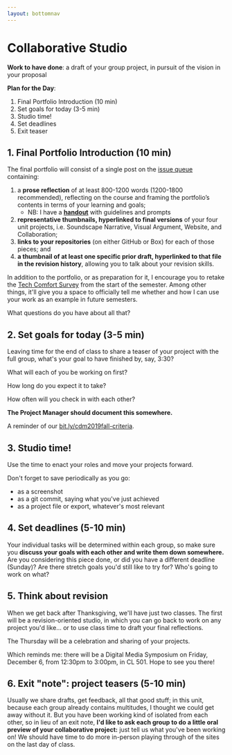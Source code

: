```yaml
---
layout: bottomnav
---
```


# Collaborative Studio

**Work to have done**: a draft of your group project, in pursuit of the vision in your proposal

**Plan for the Day**:

1. Final Portfolio Introduction (10 min)
2. Set goals for today (3-5 min)
3. Studio time!
4. Set deadlines
5. Exit teaser

## 1. Final Portfolio Introduction (10 min)

The final portfolio will consist of a single post on the [issue queue]({{site.github.issues_url}}/) containing:

1.	a **prose reflection** of at least 800-1200 words (1200-1800 recommended), reflecting on the course and framing the portfolio’s contents in terms of your learning and goals;
    * NB: I have a **[handout](https://github.com/benmiller314/cdm2019fall/blob/gh-pages/uploads/handout--final-portfolio-prompt.docx?raw=true)** with guidelines and prompts
2.	**representative thumbnails, hyperlinked to final versions** of your four unit projects, i.e. Soundscape Narrative, Visual Argument, Website, and Collaboration;
3.	**links to your repositories** (on either GitHub or Box) for each of those pieces; and
4.	**a thumbnail of at least one specific prior draft, hyperlinked to that file in the revision history**, allowing you to talk about your revision skills.

In addition to the portfolio, or as preparation for it, I encourage you to retake the [Tech Comfort Survey](http://bit.ly/cdm-tech-survey) from the start of the semester. Among other things, it'll give you a space to officially tell me whether and how I can use your work as an example in future semesters.


What questions do you have about all that?

<!-- NB: There is no separate reflection deadline for the collaborative unit; you can just include that in the final reflection for the semester. -->

## 2. Set goals for today (3-5 min)

Leaving time for the end of class to share a teaser of your project with the full group, what's your goal to have finished by, say, 3:30?

What will each of you be working on first?

How long do you expect it to take?

How often will you check in with each other?

<strong>The Project Manager should document this somewhere.</strong>

A reminder of our [bit.ly/cdm2019fall-criteria](https://docs.google.com/document/d/1NcXvQsBNPaumL6h_7ghKLJbQxPe_ALCiFMtPgaQI0Zk/edit#heading=h.kxpc4jsbvq0i).

<!-- My proposed starting points:
For a minimum grade of B, all projects for this unit must…
* Record somewhere the roles and/or tasks performed by each member of the group
* Document planning strategies from early notes / sketches to revised versions
* Include reflections that honestly celebrate group members’ strengths and contributions
* Collectively include more than one mode of composition (e.g. text, sound, image, code, etc)
-->

## 3. Studio time!

Use the time to enact your roles and move your projects forward.

<div class="alert alert-warning">
Don't forget to save periodically as you go:
 <ul>
   <li>as a screenshot</li>
   <li>as a git commit, saying what you've just achieved</li>
   <li>as a project file or export, whatever's most relevant</li>
 </ul>
</div>

## 4. Set deadlines (5-10 min)

Your individual tasks will be determined within each group, so make sure you <strong>discuss your goals with each other and write them down somewhere.</strong> Are you considering this piece done, or did you have a different deadline (Sunday)? Are there stretch goals you'd still like to try for? Who's going to work on what?

## 5. Think about revision
When we get back after Thanksgiving, we'll have just two classes. The first will be a revision-oriented studio, in which you can go back to work on any project you'd like... or to use class time to draft your final reflections.

The Thursday will be a celebration and sharing of your projects.

Which reminds me: there will be a Digital Media Symposium on Friday, December 6, from 12:30pm to 3:00pm, in CL 501. Hope to see you there!


## 6. Exit "note": project teasers (5-10 min)

Usually we share drafts, get feedback, all that good stuff; in this unit, because each group already contains multitudes, I thought we could get away without it. But you have been working kind of isolated from each other, so in lieu of an exit note, **I'd like to ask each group to do a little oral preview of your collaborative project:** just tell us what you've been working on! We should have time to do more in-person playing through of the sites on the last day of class.
